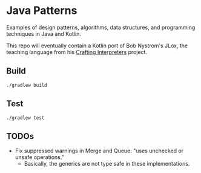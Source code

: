 # Java Patterns

Examples of design patterns, algorithms, data structures, and programming techniques in Java and Kotlin.

This repo will eventually contain a Kotlin port of Bob Nystrom's JLox, the teaching language
from his [Crafting Interpreters](https://craftinginterpreters.com/) project.

## Build

    ./gradlew build

## Test

    ./gradlew test

## TODOs
* Fix suppressed warnings in Merge and Queue: "uses unchecked or unsafe operations."
  * Basically, the generics are not type safe in these implementations.
